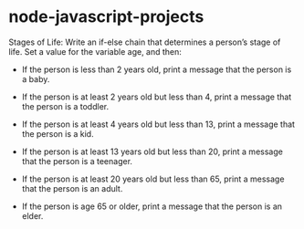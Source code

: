 # node-javascript-projects

Stages of Life: Write an if-else chain that determines a person’s stage of life. Set a value for the variable age, and then:

- If the person is less than 2 years old, print a message that the person is a baby.

- If the person is at least 2 years old but less than 4, print a message that the person is a toddler.

- If the person is at least 4 years old but less than 13, print a message that the person is a kid.

- If the person is at least 13 years old but less than 20, print a message that the person is a teenager.

- If the person is at least 20 years old but less than 65, print a message that the person is an adult.

- If the person is age 65 or older, print a message that the person is an elder.
